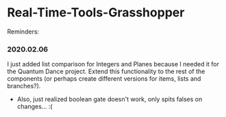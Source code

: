 # Real-Time-Tools-Grasshopper

Reminders:

### 2020.02.06
I just added list comparison for Integers and Planes because I needed it for the Quantum Dance project. Extend this functionality to the rest of the components (or perhaps create different versions for items, lists and branches?). 
- Also, just realized boolean gate doesn't work, only spits falses on changes... :(
